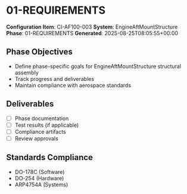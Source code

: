 # 01-REQUIREMENTS

**Configuration Item**: CI-AF100-003
**System**: EngineAftMountStructure
**Phase**: 01-REQUIREMENTS
**Generated**: 2025-08-25T08:05:55+00:00

## Phase Objectives
- Define phase-specific goals for EngineAftMountStructure structural assembly
- Track progress and deliverables
- Maintain compliance with aerospace standards

## Deliverables
- [ ] Phase documentation
- [ ] Test results (if applicable)
- [ ] Compliance artifacts
- [ ] Review approvals

## Standards Compliance
- DO-178C (Software)
- DO-254 (Hardware)
- ARP4754A (Systems)

